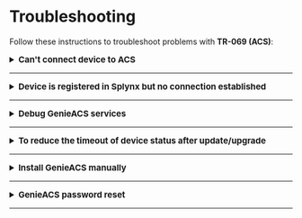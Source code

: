 Troubleshooting
==========

Follow these instructions to troubleshoot problems with **TR-069 (ACS)**:

<details style="font-size: 15px; margin-bottom: 5px;">
<summary><b>Can't connect device to ACS</b></summary>
<div markdown="1">

  0. Make sure that device is accessible from Splynx server. Use tools like *ping* or *traceroute* to doublecheck;

  1. Pay attention to the IP restrictions. The requests can be sent only from IPs/networks allowed in this list:

  ![ip_restriction](ip_restriction.png)

  2. Make sure that `CWMP URL`, `username` and `password` that were configured under TR-069 client on a device are correct and ports `7547`, `7567` are opened;

  3. Try to disable firewall on a device to ensure that it's not a firewall issue;

  4. In case of using `HTTPS` - try to disable option `SSL enabled by default`, and use `CWMP URL` like http://splynxserver.com:7547/ instead of **https** at the beginning.

  5. Restart **GenieACS services** using this command - `sudo service genieacs* restart`

</div>
</details>

------------

<details style="font-size: 15px; margin-bottom: 5px;">
<summary><b>Device is registered in Splynx but no connection established</b></summary>
<div markdown="1">

  0. Make sure that device is accessible from Splynx server. Use tools like *ping* or *traceroute* to doublecheck;

  1. Pay attention to the IP restrictions. The requests can be sent only from IPs/networks allowed in this list:

  ![ip_restriction](ip_restriction.png)

  2. Refresh device using this option and wait for the result:

  ![refresh_Device](refresh_Device.png)

  3. Pay attention to sections **Tasks** and **Faults**. Try to remove all tasks and all faults using remove button:

  ![troubleshoot_faults](tasks-faults.png)

  4. Disable **TR-069 client** on a device, remove device from Splynx and enable **TR-069 client** to re-add device in Splynx.

</div>
</details>

------------

<details style="font-size: 15px; margin-bottom: 5px;">
<summary><b>Debug GenieACS services</b></summary>
<div markdown="1">

To enable logs:

```
sudo nano /var/www/splynx/system/genieacs/genieacs.env
```

And insert these lines below of the existed ones:

```
GENIEACS_CWMP_LOG_FILE=/var/www/splynx/logs/genieacs/cwmp.log
GENIEACS_FS_LOG_FILE=/var/www/splynx/logs/genieacs/fs.log
GENIEACS_UI_LOG_FILE/var/www/splynx/logs/genieacs/ui.log
GENIEACS_DEBUG_FILE=/var/www/splynx/logs/genieacs/genieacs-debug.yaml
GENIEACS_DEBUG=true
```

And restart ACS services:

```
php /var/www/splynx/system/script/dev acs-restart
```

The logs can be found in:

```
/var/www/splynx/logs/genieacs

/var/www/splynx/logs/nginx
```

</div>
</details>

------------

<details style="font-size: 15px; margin-bottom: 5px;">
<summary><b>To reduce the timeout of device status after update/upgrade</b></summary>
<div markdown="1">

Splynx uses the default timeout 30m to check if the version on the device is up to date after the update/upgrade process has been performed. .

To reduce this time out, open your `splynx` database in [Adminer](configuration/tools/adminer/adminer.md), find the table `acs_upgrade_records`, press **edit** on your device record and in the `last_try_datetime` field change the **time** value back to one hour.
For example: the current value is - `2021-09-03 15:50:24`, it should be changed to `2021-09-03 14:50:24`

![](acs_upgrade_records.png)

Then press **Save** button. And run the following command in Terminal:

```
php system/script/cron five-minutely
```

Double check the device status in `Networking → TR-069 (ACS) → Upgrade → View ACS upgrade batch`, the table **Devices for upgrade**.

![](device_status.png)

</div>
</details>

------------

<details style="font-size: 15px; margin-bottom: 5px;">
<summary><b>Install GenieACS manually</b></summary>
<div markdown="1">

**NOTE:** Make sure you’re using Node.js v12 or higher on your server:

```
node --version
```

To install **Node.js v12** use the following commands in Terminal:

```
sudo apt update && sudo apt -y upgrade
sudo apt -y install curl dirmngr apt-transport-https lsb-release ca-certificates
curl -sL https://deb.nodesource.com/setup_12.x | sudo -E bash -
sudo apt -y install nodejs
```

To install **GenieACS** use the next commands:

```
sudo su
curl -s https://splynx.com/splynx.gpg.key | apt-key add -
echo 'deb https://deb.splynx.com/ splynx splynx3_1' > /etc/apt/sources.list.d/splynx_3_1.list
apt update
apt install splynx-genieacs

```

```
cd /var/www/splynx/system/nodejs/
npm i
```

If the error occurs, it's required to install `mongodb-server` manually and try to install `splynx-genieacs` again.

![](mongodb.png)


After that, add these lines to `/etc/sudoers.d/splynx` file (after *OpenVPN tools* block)

```
sudo nano /etc/sudoers.d/splynx
```

```
# Splynx ACS tools
splynx ALL=(ALL)     NOPASSWD: SETENV: /var/www/splynx/system/script/tools acs *
```

and save changes.

Restart services:

```
sudo service splynx_transport restart && sudo service splynx_node restart
```


</div>
</details>

------------

<details style="font-size: 15px; margin-bottom: 5px;">
<summary><b>GenieACS password reset</b></summary>
<div markdown="1">

If the password for an admin account has been changed and you cannot recall it, you can add a new user account to the GenieACS server to be able to log in.

Just follow with this step-by-step instructions:

1. To log in to MongoDB, please run the next command on your server CLI:

```
mongo
```

2. To connect to the ACS users database, run the following:

```
use genieacs
```

3. To check all rows in users tables, use the next command:

```
db.users.find()
```

4. To add a new user account to database, please copy and run:

```

db.users.insert({ "_id" : "new", "roles" : "admin", "password" : "86aebaa124d7ad917ac9bb8d8aedada1a065c045b02a99c873fe2028c6814421002b2c759d47f4501acc3759746bdca77693de63f4579351394f3ca892b6b7c41ee14894a57f30208946a09382504f6397be43724a5233cd666026e1a3a2f0736f3aceb2b2b9728e52aa6b5d9e636a025ea55bcd092bcc32194c94f799fa4ad9", "salt" : "45280c26e6a8fbabefa35d6fbee9da0c37189193aff2ea1d9d0bcb341244d2c8ccccbeef595fcb0a8f49e9c0030bd3fb834876a66f750ba68a3befc6922c9b11" })

```
Then, type ```exit``` to log out of the database:

![image](password_reset.png)

A new user account will be added on the GenieACS server:

![image](new_user.png)

5. Navigate to `Config → Networking → TR-069 (ACS)` and click on the link next to the **UI** section - ```https://splynx_url:3000/```. Use the credentials from the **UI** section to connect to ACS server:

![image](ui_link.png)

<details style="font-size: 15px; margin-bottom: 5px;">
<summary><b>If you forget your UI Password, click here</b></summary>
<div markdown="1">

If you forget your **UI Password**, use the [Adminer](configuration/tools/adminer/adminer.md) tool to check the `ui_password` value in `splynx` database.

Also, you can just type a new **UI Password** on `Config → Networking → TR-069 (ACS)` page.

![image](ui_password.png)

</div>
</details>

<br>

![image](connect_to_ACS.png)

6. Use your new credentials to log in to GenieACS server:

- **username:** `new`
- **password:** `admin`

![image](login_to_ACS.png)

On the GenieACS page, navigate to **Users** section to change the password for your current user:

![image](edit_user.png)


</div>
</details>

------------
